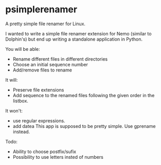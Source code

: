 # psimplerenamer
A pretty simple file renamer for Linux.

I wanted to write a simple file renamer extension for Nemo (similar to Dolphin's) but end up writing a standalone application in Python.

You will be able:
- Rename different files in different directories
- Choose an initial sequence number
- Add/remove files to rename

It will:
- Preserve file extensions
- Add sequence to the renamed files following the given order in the listbox.

It won't:
- use regular expressions. 
- add datea
This app is supposed to be pretty simple. Use gprename instead.

Todo:
- Ability to choose postfix/sufix
- Possibility to use letters insted of numbers

